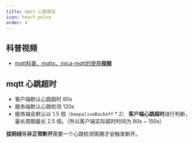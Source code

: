 ```yaml
---
title: mqtt 心跳保活
icon: heart-pulse
order: 4
---
```


## 科普视频

- [mqtt科普、mqttx、mica-mqtt的使用**视频**](https://www.bilibili.com/video/BV1wv4y1F7Av/)

## mqtt 心跳超时
- 客户端默认心跳超时 60s
- 服务端默认心跳检测 120s
- 服务端会默认以 1.5 倍（`keepaliveBackoff` * 2） **客户端心跳超时**进行判断，最长周期最长 2.5 倍。（所以客户端实际超时时间为 90s ~ 150s）

**拔网线**等**非正常断开**需要一个心跳检测周期才会触发断开。
